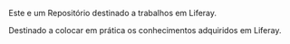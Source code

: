 Este e um Repositório destinado a trabalhos em Liferay.

 Destinado a colocar em prática os conhecimentos adquiridos em Liferay.
